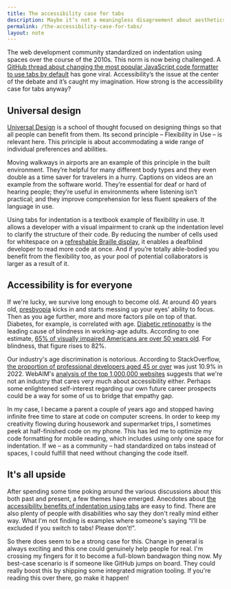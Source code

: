 ```yaml
---
title: The accessibility case for tabs
description: Maybe it’s not a meaningless disagreement about aesthetics after all
permalink: /the-accessibility-case-for-tabs/
layout: note
---
```


The web development community standardized on indentation using spaces over the course of the 2010s.
This norm is now being challenged.
A [GitHub thread about changing the most popular JavaScript code formatter to use tabs by default](https://github.com/prettier/prettier/issues/7475) has gone viral.
Accessibility’s the issue at the center of the debate and it’s caught my imagination.
How strong is the accessibility case for tabs anyway?

## Universal design

[Universal Design](https://en.wikipedia.org/wiki/Universal_design) is a school of thought focused on designing things so that all people can benefit from them.
Its second principle – Flexibility in Use – is relevant here.
This principle is about accommodating a wide range of individual preferences and abilities.

Moving walkways in airports are an example of this principle in the built environment.
They’re helpful for many different body types and they even double as a time saver for travelers in a hurry.
Captions on videos are an example from the software world.
They’re essential for deaf or hard of hearing people; they’re useful in environments where listening isn’t practical; and they improve comprehension for less fluent speakers of the language in use.

Using tabs for indentation is a textbook example of flexibility in use.
It allows a developer with a visual impairment to crank up the indentation level to clarify the structure of their code.
By reducing the number of cells used for whitespace on a [refreshable Braille display](https://en.wikipedia.org/wiki/Refreshable_braille_display), it enables a deafblind developer to read more code at once.
And if you’re totally able-bodied you benefit from the flexibility too, as your pool of potential collaborators is larger as a result of it.

## Accessibility is for everyone

If we're lucky, we survive long enough to become old.
At around 40 years old, [presbyopia](https://en.wikipedia.org/wiki/Presbyopia) kicks in and starts messing up your eyes' ability to focus.
Then as you age further, more and more factors pile on top of that.
Diabetes, for example, is correlated with age.
[Diabetic retinopathy](https://www.cdc.gov/diabetes/managing/diabetes-vision-loss.html) is the leading cause of blindness in working-age adults.
According to one estimate, [65% of visually impaired Americans are over 50 years old](https://iovs.arvojournals.org/article.aspx?articleid=2127318).
For blindness, that figure rises to 82%.

Our industry's age discrimination is notorious.
According to StackOverflow, [the proportion of professional developers aged 45 or over](https://survey.stackoverflow.co/2022/#demographics-age-prof) was just 10.9% in 2022.
WebAIM's [analysis of the top 1,000,000 websites](https://webaim.org/projects/million/#wcag) suggests that we're not an industry that cares very much about accessibility either.
Perhaps some enlightened self-interest regarding our own future career prospects could be a way for some of us to bridge that empathy gap.

In my case, I became a parent a couple of years ago and stopped having infinite free time to stare at code on computer screens.
In order to keep my creativity flowing during housework and supermarket trips, I sometimes peek at half-finished code on my phone.
This has led me to optimize my code formatting for mobile reading, which includes using only one space for indentation.
If we – as a community – had standardized on tabs instead of spaces, I could fulfill that need without changing the code itself.

## It's all upside

After spending some time poking around the various discussions about this both past and present, a few themes have emerged.
Anecdotes about [the accessibility benefits of indentation using tabs](https://www.reddit.com/r/javascript/comments/c8drjo/nobody_talks_about_the_real_reason_to_use_tabs/) are easy to find.
There are also plenty of people with disabilities who say they don't really mind either way.
What I'm not finding is examples where someone's saying “I’ll be excluded if you switch to tabs! Please don’t!”.

So there does seem to be a strong case for this.
Change in general is always exciting and this one could genuinely help people for real.
I'm crossing my fingers for it to become a full-blown bandwagon thing now.
My best-case scenario is if someone like GitHub jumps on board.
They could really boost this by shipping some integrated migration tooling.
If you're reading this over there, go make it happen!
